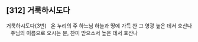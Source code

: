 ## [312] 거룩하시도다

거룩하시도다(3번)  
온 누리의 주 하느님 하늘과 땅에 가득 찬 그 영광 높은 데서 호산나   
주님의 이름으로 오시는 분, 찬미 받으소서 높은 데서 호산나
